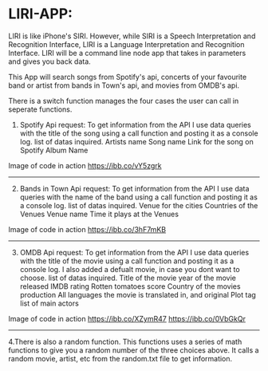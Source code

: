 # LIRI-APP:

LIRI is like iPhone's SIRI. However, while SIRI is a Speech Interpretation and Recognition Interface, LIRI is a Language Interpretation and Recognition Interface. 
LIRI will be a command line node app that takes in parameters and gives you back data.

This App will search songs from Spotify's api, concerts of your favourite band or artist from bands in Town's api, and movies from OMDB's api.

There is a switch function manages the four cases the user can call in seperate functions.

1. Spotify Api request: 
To get information from the API I use data queries with the title of the song using a call function and posting it as a console log.
list of datas inquired.
Artists name
Song name
Link for the song on Spotify
Album Name

Image of code in action
https://ibb.co/vY5zgrk

----------------------------------------------------------------------------------------------------------------------------------------------
2. Bands in Town Api request: 
To get information from the API I use data queries with the name of the band using a call function and posting it as a console log.
list of datas inquired.
Venue for the cities
Countries of the Venues
Venue name
Time it plays at the Venues


Image of code in action
https://ibb.co/3hF7mKB


----------------------------------------------------------------------------------------------------------------------------------------------
3. OMDB Api request: 
To get information from the API I use data queries with the title of the movie using a call function and posting it as a console log. I also added a defualt movie, in case you dont want to choose.
list of datas inquired.
Title of the movie
year of the movie released
IMDB rating
Rotten tomatoes score
Country of the movies production
All languages the movie is translated in, and original
Plot tag
list of main actors


Image of code in action
https://ibb.co/XZymR47
https://ibb.co/0VbGkQr



----------------------------------------------------------------------------------------------------------------------------------------------
4.There is also a random function. This functions uses a series of math functions to give you a random number of the three choices above.
It calls a random movie, artist, etc from the random.txt file to get information. 
